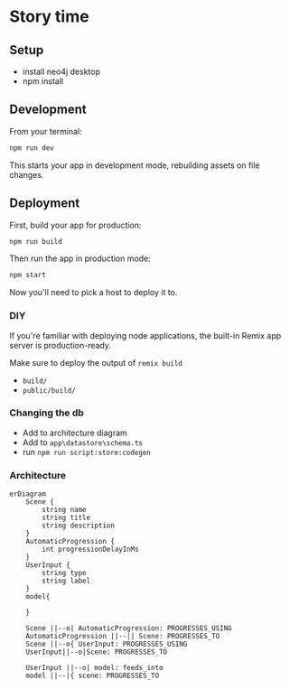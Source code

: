# Story time

## Setup

- install neo4j desktop
- npm install

## Development

From your terminal:

```sh
npm run dev
```

This starts your app in development mode, rebuilding assets on file changes.

## Deployment

First, build your app for production:

```sh
npm run build
```

Then run the app in production mode:

```sh
npm start
```

Now you'll need to pick a host to deploy it to.

### DIY

If you're familiar with deploying node applications, the built-in Remix app server is production-ready.

Make sure to deploy the output of `remix build`

- `build/`
- `public/build/`

### Changing the db

- Add to architecture diagram
- Add to `app\datastore\schema.ts`
- run `npm run script:store:codegen`

### Architecture

```mermaid
erDiagram
    Scene {
        string name
        string title
        string description
    }
    AutomaticProgression {
        int progressionDelayInMs
    }
    UserInput {
        string type
        string label
    }
    model{

    }

    Scene ||--o| AutomaticProgression: PROGRESSES_USING
    AutomaticProgression ||--|| Scene: PROGRESSES_TO
    Scene ||--o{ UserInput: PROGRESSES_USING
    UserInput||--o|Scene: PROGRESSES_TO

    UserInput ||--o| model: feeds_into
    model ||--|{ scene: PROGRESSES_TO
```
